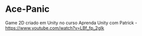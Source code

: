 # Ace-Panic
Game 2D criado em Unity no curso Aprenda Unity com Patrick - https://www.youtube.com/watch?v=LBf_fp_2gIk
